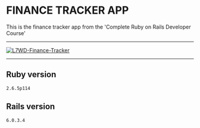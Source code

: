 # FINANCE TRACKER APP

This is the finance tracker app from the 'Complete Ruby on Rails Developer Course'

---

[![L7WD-Finance-Tracker](https://heroku-badge.herokuapp.com/?app=l7wd-finance-tracker)](https://l7wd-finance-tracker.herokuapp.com/)

---

## Ruby version

`2.6.5p114`

## Rails version

`6.0.3.4`
